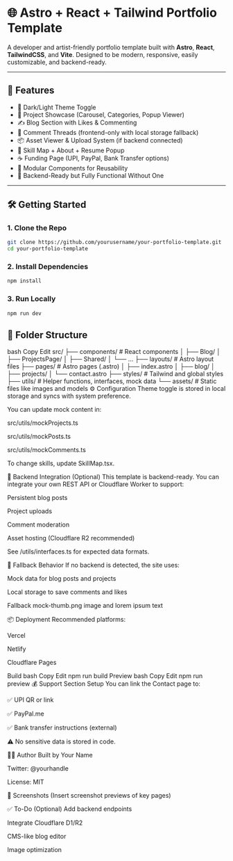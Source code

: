 # 🌐 Astro + React + Tailwind Portfolio Template

A developer and artist-friendly portfolio template built with **Astro**, **React**, **TailwindCSS**, and **Vite**. Designed to be modern, responsive, easily customizable, and backend-ready.

---

## 🚀 Features

- 🌙 Dark/Light Theme Toggle
- 🎨 Project Showcase (Carousel, Categories, Popup Viewer)
- ✍️ Blog Section with Likes & Commenting
- 💬 Comment Threads (frontend-only with local storage fallback)
- 📦 Asset Viewer & Upload System (if backend connected)
- 🧠 Skill Map + About + Resume Popup
- ☕ Funding Page (UPI, PayPal, Bank Transfer options)
- 🧩 Modular Components for Reusability
- 🔧 Backend-Ready but Fully Functional Without One

---

## 🛠️ Getting Started

### 1. **Clone the Repo**
```bash
git clone https://github.com/yourusername/your-portfolio-template.git
cd your-portfolio-template
```

### 2. Install Dependencies
```bash
npm install
```

### 3. Run Locally
```bash
npm run dev
```

## 📁 Folder Structure
bash
Copy
Edit
src/
├── components/          # React components
│   ├── Blog/
│   ├── ProjectsPage/
│   ├── Shared/
│   └── ...
├── layouts/             # Astro layout files
├── pages/               # Astro pages (.astro)
│   ├── index.astro
│   ├── blog/
│   ├── projects/
│   └── contact.astro
├── styles/              # Tailwind and global styles
├── utils/               # Helper functions, interfaces, mock data
└── assets/              # Static files like images and models
⚙️ Configuration
Theme toggle is stored in local storage and syncs with system preference.

You can update mock content in:

src/utils/mockProjects.ts

src/utils/mockPosts.ts

src/utils/mockComments.ts

To change skills, update SkillMap.tsx.

🔌 Backend Integration (Optional)
This template is backend-ready. You can integrate your own REST API or Cloudflare Worker to support:

Persistent blog posts

Project uploads

Comment moderation

Asset hosting (Cloudflare R2 recommended)

See /utils/interfaces.ts for expected data formats.

🧪 Fallback Behavior
If no backend is detected, the site uses:

Mock data for blog posts and projects

Local storage to save comments and likes

Fallback mock-thumb.png image and lorem ipsum text

📦 Deployment
Recommended platforms:

Vercel

Netlify

Cloudflare Pages

Build
bash
Copy
Edit
npm run build
Preview
bash
Copy
Edit
npm run preview
💰 Support Section Setup
You can link the Contact page to:

✅ UPI QR or link

✅ PayPal.me

✅ Bank transfer instructions (external)

⚠️ No sensitive data is stored in code.

🧑‍💻 Author
Built by Your Name

Twitter: @yourhandle

License: MIT

📸 Screenshots
(Insert screenshot previews of key pages)

✅ To-Do (Optional)
 Add backend endpoints

 Integrate Cloudflare D1/R2

 CMS-like blog editor

 Image optimization

